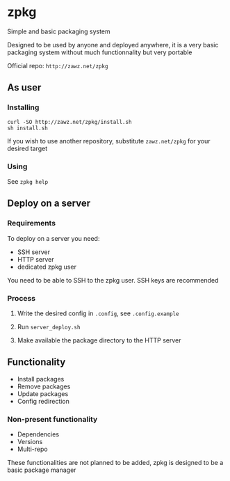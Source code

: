 # zpkg

Simple and basic packaging system

Designed to be used by anyone and deployed anywhere,
it is a very basic packaging system without much functionnality but very portable

Official repo: `http://zawz.net/zpkg`

## As user

### Installing

```shell
curl -SO http://zawz.net/zpkg/install.sh
sh install.sh
```

If you wish to use another repository, substitute `zawz.net/zpkg` for your desired target  

### Using

See `zpkg help`

## Deploy on a server

### Requirements

To deploy on a server you need:
- SSH server
- HTTP server
- dedicated zpkg user

You need to be able to SSH to the zpkg user. SSH keys are recommended

### Process

1. Write the desired config in `.config`, see `.config.example`

2. Run `server_deploy.sh`

3. Make available the package directory to the HTTP server

## Functionality

- Install packages
- Remove packages
- Update packages
- Config redirection

### Non-present functionality

- Dependencies
- Versions
- Multi-repo

These functionalities are not planned to be added,
zpkg is designed to be a basic package manager
